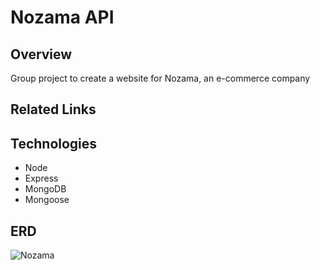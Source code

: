 # Nozama API

## Overview
Group project to create a website for Nozama, an e-commerce company

## Related Links

## Technologies
- Node
- Express
- MongoDB
- Mongoose 

## ERD
![Nozama](https://i.imgur.com/xjCoNbI.jpg)
